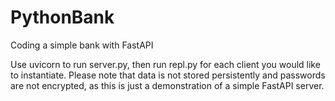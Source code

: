 # PythonBank
Coding a simple bank with FastAPI

Use uvicorn to run server.py, then run repl.py for each client you would like to instantiate. Please note that data is not stored persistently and passwords are not encrypted, as this is just a demonstration of a simple FastAPI server. 
